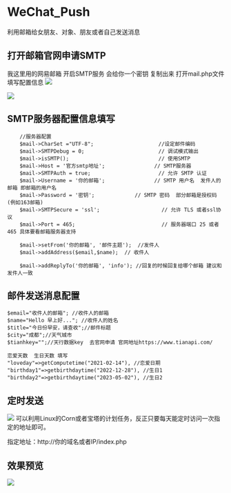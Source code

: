 # WeChat_Push
利用邮箱给女朋友、对象、朋友或者自己发送消息

## 打开邮箱官网申请SMTP 
我这里用的网易邮箱
开启SMTP服务 会给你一个密钥 复制出来
打开mail.php文件填写配置信息
![](https://s1.328888.xyz/2022/08/23/bzZLh.png)

![](https://s1.328888.xyz/2022/08/23/b74ZU.png)


## SMTP服务器配置信息填写
``` 
    //服务器配置
    $mail->CharSet ="UTF-8";                     //设定邮件编码
    $mail->SMTPDebug = 0;                        // 调试模式输出
    $mail->isSMTP();                             // 使用SMTP
    $mail->Host = '官方smtp地址';                // SMTP服务器
    $mail->SMTPAuth = true;                      // 允许 SMTP 认证
    $mail->Username = '你的邮箱';                // SMTP 用户名  发件人的邮箱 即邮箱的用户名
    $mail->Password = '密钥';             // SMTP 密码  部分邮箱是授权码(例如163邮箱)
    $mail->SMTPSecure = 'ssl';                    // 允许 TLS 或者ssl协议
    $mail->Port = 465;                            // 服务器端口 25 或者465 具体要看邮箱服务器支持

    $mail->setFrom('你的邮箱', '邮件主题');  //发件人
    $mail->addAddress($email,$name);  // 收件人

    $mail->addReplyTo('你的邮箱', 'info'); //回复的时候回复给哪个邮箱 建议和发件人一致

```

## 邮件发送消息配置

```
$email="收件人的邮箱"; //收件人的邮箱
$name="Hello 早上好..."; //收件人的姓名 
$title="今日份早安，请查收";//邮件标题
$city="成都";//天气城市
$tianhkey="";//天行数据key  去官网申请 官网地址https://www.tianapi.com/

恋爱天数  生日天数 填写
"loveday"=>getComputetime("2021-02-14"), //恋爱日期
"birthday1"=>getbirthdaytime("2022-12-28"), //生日1
"birthday2"=>getbirthdaytime("2023-05-02"), //生日2
```

## 定时发送
![](https://s1.328888.xyz/2022/08/23/bzlyr.png)
可以利用Linux的Corn或者宝塔的计划任务，反正只要每天能定时访问一次指定的地址即可。

指定地址：http://你的域名或者IP/index.php

## 效果预览
![](https://s1.328888.xyz/2022/08/23/b7Vcw.png)

